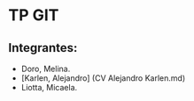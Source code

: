 # TP GIT

## Integrantes:
- Doro, Melina.
- [Karlen, Alejandro] (CV Alejandro Karlen.md)
- Liotta, Micaela.